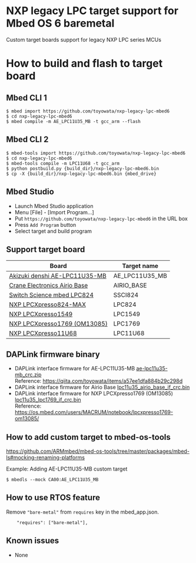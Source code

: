 # NXP legacy LPC target support for Mbed OS 6 baremetal
Custom target boards support for legacy NXP LPC series MCUs

# How to build and flash to target board

## Mbed CLI 1
```
$ mbed import https://github.com/toyowata/nxp-legacy-lpc-mbed6
$ cd nxp-legacy-lpc-mbed6
$ mbed compile -m AE_LPC11U35_MB -t gcc_arm --flash
```
## Mbed CLI 2
```
$ mbed-tools import https://github.com/toyowata/nxp-legacy-lpc-mbed6
$ cd nxp-legacy-lpc-mbed6
$ mbed-tools compile -m LPC11U68 -t gcc_arm
$ python postbuild.py {build_dir}/nxp-legacy-lpc-mbed6.bin
$ cp -X {build_dir}/nxp-legacy-lpc-mbed6.bin {mbed_drive}
```
## Mbed Studio
* Launch Mbed Studio application
* Menu [File] - [Import Program...]
* Put `https://github.com/toyowata/nxp-legacy-lpc-mbed6` in the URL box
* Press `Add Program` button
* Select target and build program

## Support target board

|Board|Target name|
|---|---|
|[Akizuki denshi AE-LPC11U35-MB](http://akizukidenshi.com/catalog/g/gK-12144/)| AE_LPC11U35_MB|
|[Crane Electronics Airio Base](https://crane-elec.co.jp/products/vol-14_airio-base/)|AIRIO_BASE|
|[Switch Science mbed LPC824](https://os.mbed.com/platforms/Switch-Science-mbed-LPC824/)|SSCI824|
|[NXP LPCXpresso824-MAX](https://os.mbed.com/platforms/LPCXpresso824-MAX/)|LPC824|
|[NXP LPCXpresso1549](https://os.mbed.com/platforms/LPCXpresso1549/)|LPC1549|
|[NXP LPCXpresso1769 (OM13085)](https://www.embeddedartists.com/products/lpcxpresso1769/)|LPC1769|
|[NXP LPCXpresso11U68](https://os.mbed.com/platforms/LPCXpresso11U68/)|LPC11U68|

## DAPLink firmware binary

* DAPLink interface firmware for AE-LPC11U35-MB [ae-lpc11u35-mb_crc.zip](https://www.dropbox.com/s/36kayln4iz1vbbk/ae-lpc11u35-mb_crc.zip?dl=0)  
Reference: https://qiita.com/toyowata/items/a57ee1dfa884b29c298d
* DAPLink interface firmware for Airio Base [lpc11u35_airio_base_if_crc.bin](./daplink/lpc11u35_airio_base_if_crc.bin)
* DAPLink interface firmware for NXP LPCXpresso1769 (OM13085) [lpc11u35_lpc1769_if_crc.bin](./daplink/lpc11u35_lpc1769_if_crc.bin)  
Reference: https://os.mbed.com/users/MACRUM/notebook/lpcxpresso1769-om13085/

## How to add custom target to mbed-os-tools

https://github.com/ARMmbed/mbed-os-tools/tree/master/packages/mbed-ls#mocking-renaming-platforms

Example: Adding AE-LPC11U35-MB custom target

```
$ mbedls --mock CA00:AE_LPC11U35_MB
```
## How to use RTOS feature

Remove `"bare-metal"` from `requires` key in the mbed_app.json.

```
    "requires": ["bare-metal"],
```

## Known issues
* None
